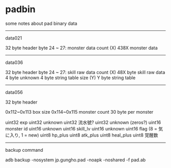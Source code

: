 padbin
======

some notes about pad binary data

-----------------------------------------------

data021

32 byte header
    byte 24 ~ 27: monster data count (X)
438X monster data


-----------------------------------------------

data036

32 byte header
    byte 24 ~ 27: skill raw data count (X)
48X byte skill raw data
4 byte unknown
4 byte string table size (Y)
Y byte string table

-----------------------------------------------

data056

32 byte header

0x112~0x113 box size
0x114~0x115 monster count
30 byte per monster

uint32 exp
uint32 unknown
uint32 流水號?
uint32 unknown (zeros?)
uint16 monster id
uint16 unknown
uint16 skill_lv
uint16 unknown
uint16 flag (8 = 気に入り, 1 = new)
uint8  hp_plus
uint8  atk_plus
uint8  heal_plus
uint8  覚醒数

-----------------------------------------------

backup command

adb backup -nosystem jp.gungho.pad -noapk -noshared -f pad.ab
